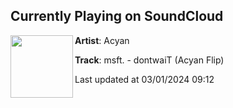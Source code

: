 ## Currently Playing on SoundCloud

[<img align="left" width="100" src="https://i1.sndcdn.com/artworks-NVGGizu0JxDU879O-hGedng-t500x500.jpg">](https://soundcloud.com/acyanmusic/dontwait-flip)

**Artist**: Acyan 

**Track**: msft. - dontwaiT (Acyan Flip)

Last updated at 03/01/2024 09:12
